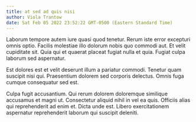 ```yaml
---
title: at sed ad quis nisi
author: Viola Trantow
date: Sat Feb 05 2022 23:52:22 GMT-0500 (Eastern Standard Time)
---
```

Laborum tempore autem iure quasi quod tenetur. Rerum iste error excepturi omnis optio. Facilis molestiae illo dolorum nobis quo commodi aut. Et velit cupiditate sit. Quia qui et quaerat placeat fugiat nulla et quia. Fugiat culpa laborum sed aspernatur.

 Est dolores est et velit deserunt illum a pariatur commodi. Tenetur quam suscipit nisi qui. Praesentium dolorem sed corporis delectus. Omnis fuga cumque consequatur sed est.

 Culpa fugit accusantium. Qui rerum dolorem doloremque similique accusamus et magni ut. Consectetur aliquid nihil in vel ea quis. Officiis alias qui reprehenderit ad enim et. Dicta unde est. Libero exercitationem aspernatur reprehenderit laborum qui suscipit deleniti.